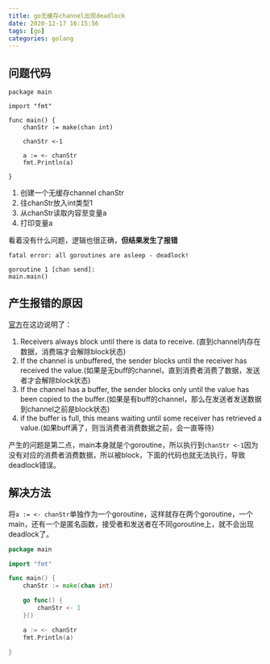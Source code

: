 ```yaml
---
title: go无缓存channel出现deadlock
date: 2020-12-17 16:15:56
tags: [go]
categories: golang
---
```


## 问题代码
```golang
package main

import "fmt"

func main() {
    chanStr := make(chan int)

    chanStr <-1

    a := <- chanStr
    fmt.Println(a)

}
```
1. 创建一个无缓存channel chanStr
2. 往chanStr放入int类型1
3. 从chanStr读取内容至变量a
4. 打印变量a

看着没有什么问题，逻辑也很正确，**但结果发生了报错**

```golang
fatal error: all goroutines are asleep - deadlock!

goroutine 1 [chan send]:
main.main()
```

## 产生报错的原因
[官方](https://golang.org/doc/effective_go.html#channels)在这边说明了：
1. Receivers always block until there is data to receive. (直到channel内存在数据，消费端才会解除block状态)
2. If the channel is unbuffered, the sender blocks until the receiver has received the value.(如果是无buff的channel，直到消费者消费了数据，发送者才会解除block状态)
3. If the channel has a buffer, the sender blocks only until the value has been copied to the buffer.(如果是有buff的channel，那么在发送者发送数据到channel之前是block状态)
4. if the buffer is full, this means waiting until some receiver has retrieved a value.(如果buff满了，则当消费者消费数据之前，会一直等待)



产生的问题是第二点，main本身就是个goroutine，所以执行到`chanStr <-1`因为没有对应的消费者消费数据，所以被block，下面的代码也就无法执行，导致deadlock错误。



## 解决方法

将`a := <- chanStr`单独作为一个goroutine，这样就存在两个goroutine，一个main，还有一个是匿名函数，接受者和发送者在不同goroutine上，就不会出现deadlock了。



```go
package main

import "fmt"

func main() {
	chanStr := make(chan int)

	go func() {
		chanStr <- 1
	}()

	a := <- chanStr
	fmt.Println(a)

}
```



